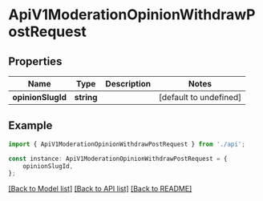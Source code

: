 # ApiV1ModerationOpinionWithdrawPostRequest


## Properties

Name | Type | Description | Notes
------------ | ------------- | ------------- | -------------
**opinionSlugId** | **string** |  | [default to undefined]

## Example

```typescript
import { ApiV1ModerationOpinionWithdrawPostRequest } from './api';

const instance: ApiV1ModerationOpinionWithdrawPostRequest = {
    opinionSlugId,
};
```

[[Back to Model list]](../README.md#documentation-for-models) [[Back to API list]](../README.md#documentation-for-api-endpoints) [[Back to README]](../README.md)
